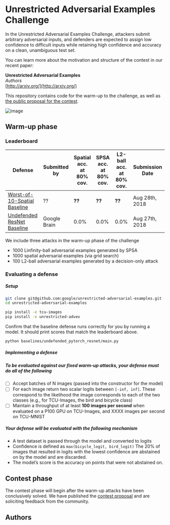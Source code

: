 # Unrestricted Adversarial Examples Challenge

In the Unrestricted Adversarial Examples Challenge, attackers submit arbitrary adversarial inputs, and defenders are expected to assign low confidence to difficult inputs while retaining high confidence and accuracy on a clean, unambiguous test set. 

You can learn more about the motivation and structure of the contest in our recent paper:

**Unrestricted Adversarial Examples**<br>
*Authors*<br>
[http://arxiv.org/](http://arxiv.org/)

This repository contains code for the warm-up to the challenge, as well as [the public proposal for the contest](https://github.com/google/unrestricted-adversarial-examples/blob/master/contest_proposal.md). 

![image](https://user-images.githubusercontent.com/306655/44686400-f0b74800-aa02-11e8-8967-fa354244813f.png)


  
## Warm-up phase
### <a name="leaderboard"></a>Leaderboard


| Defense               | Submitted by  | Spatial acc.<br>at 80% cov. | SPSA acc.<br>at 80% cov. | L2-ball acc.<br>at 80% cov. |  Submission Date |
| --------------------- | ------------- | ------------ |--------------- |--------------- | --------------- |
| [Worst-of-10-Spatial Baseline](#)  |  ?? |    **??**    |     **??**   |     **??**     |  Aug 28th, 2018 |
| [Undefended ResNet Baseline](https://github.com/google/unrestricted-adversarial-examples/tree/master/unrestricted_advex/pytorch_resnet_baseline)   |  Google Brain   |    0.0%    |     0.0%    |     0.0%     |  Aug 27th, 2018 |


We include three attacks in the warm-up phase of the challenge

- 1000 Linfinity-ball adversarial examples generated by SPSA
- 1000 spatial adversarial examples (via grid search)
- 100 L2-ball adversarial examples generated by a decision-only attack

### Evaluating a defense

##### Setup
```bash
git clone git@github.com:google/unrestricted-adversarial-examples.git
cd unrestricted-adversarial-examples

pip install -e tcu-images
pip install -e unrestricted-advex
```

Confirm that the baseline defense runs correctly for you by running a model. It should print scores that match the leaderboard above.
```bash
python baselines/undefended_pytorch_resnet/main.py
```

##### Implementing a defense

##### To be evaluated against our fixed warm-up attacks, your defense must do all of the following

- [ ] Accept batches of N images (passed into the constructor for the model)
- [ ] For each image return two scalar logits between `[-inf, inf]`. These correspond to the likelihood the image corresponds to each of the two classes (e.g., for TCU-Images, the bird and bicycle class)
- [ ] Maintain a throughput of at least **100 images per second** when evaluated on a P100 GPU on TCU-Images, and XXXX images per second on TCU-MNIST

##### Your defense will be evaluated with the following mechanism

- A test dataset is passed through the model and converted to logits
- Confidence is defined as `max(bicycle_logit, bird_logit)` The 20% of images that resulted in logits with the lowest confidence are abstained on by the model and are discarded.
- The model’s score is the accuracy on points that were not abstained on.

## Contest phase

The contest phase will begin after the warm-up attacks have been conclusively solved. We have published the [contest proposal](https://github.com/google/unrestricted-adversarial-examples/blob/master/contest_proposal.md) and are soliciting feedback from the community.

## Authors 
